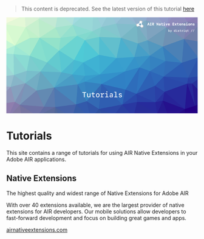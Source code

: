 >
> This content is deprecated. See the latest version of this tutorial [here](https://docs.airnativeextensions.com/docs/tutorials/)
> 



![](images/hero.png)

# Tutorials

This site contains a range of tutorials for using AIR Native Extensions in your Adobe AIR applications.





## Native Extensions

The highest quality and widest range of Native Extensions for Adobe AIR

With over 40 extensions available, we are the largest provider of native extensions for AIR developers. Our mobile solutions allow developers to fast-forward development and focus on building great games and apps.

[airnativeextensions.com](https://airnativeextensions.com/)

